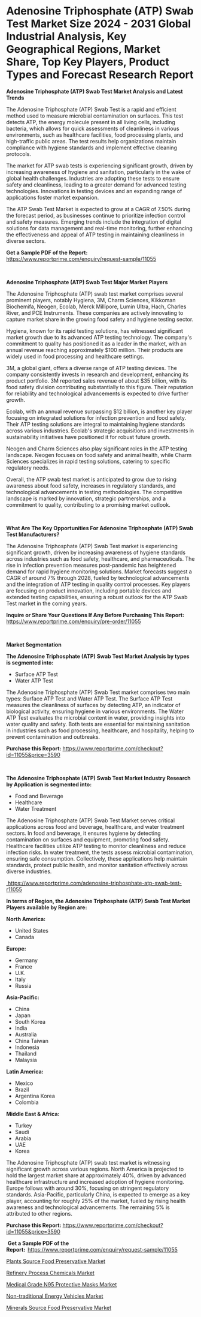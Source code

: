 <p><h1>Adenosine Triphosphate (ATP) Swab Test Market Size 2024 - 2031 Global Industrial Analysis, Key Geographical Regions, Market Share, Top Key Players, Product Types and Forecast Research Report</h1></p><p><strong>Adenosine Triphosphate (ATP) Swab Test Market Analysis and Latest Trends</strong></p>
<p><p>The Adenosine Triphosphate (ATP) Swab Test is a rapid and efficient method used to measure microbial contamination on surfaces. This test detects ATP, the energy molecule present in all living cells, including bacteria, which allows for quick assessments of cleanliness in various environments, such as healthcare facilities, food processing plants, and high-traffic public areas. The test results help organizations maintain compliance with hygiene standards and implement effective cleaning protocols.</p><p>The market for ATP swab tests is experiencing significant growth, driven by increasing awareness of hygiene and sanitation, particularly in the wake of global health challenges. Industries are adopting these tests to ensure safety and cleanliness, leading to a greater demand for advanced testing technologies. Innovations in testing devices and an expanding range of applications foster market expansion. </p><p>The ATP Swab Test Market is expected to grow at a CAGR of 7.50% during the forecast period, as businesses continue to prioritize infection control and safety measures. Emerging trends include the integration of digital solutions for data management and real-time monitoring, further enhancing the effectiveness and appeal of ATP testing in maintaining cleanliness in diverse sectors.</p></p>
<p><strong>Get a Sample PDF of the Report:&nbsp;</strong> <a href="https://www.reportprime.com/enquiry/request-sample/11055">https://www.reportprime.com/enquiry/request-sample/11055</a></p>
<p>&nbsp;</p>
<p><strong>Adenosine Triphosphate (ATP) Swab Test Major Market Players</strong></p>
<p><p>The Adenosine Triphosphate (ATP) swab test market comprises several prominent players, notably Hygiena, 3M, Charm Sciences, Kikkoman Biochemifa, Neogen, Ecolab, Merck Millipore, Lumin Ultra, Hach, Charles River, and PCE Instruments. These companies are actively innovating to capture market share in the growing food safety and hygiene testing sector.</p><p>Hygiena, known for its rapid testing solutions, has witnessed significant market growth due to its advanced ATP testing technology. The company's commitment to quality has positioned it as a leader in the market, with an annual revenue reaching approximately $100 million. Their products are widely used in food processing and healthcare settings.</p><p>3M, a global giant, offers a diverse range of ATP testing devices. The company consistently invests in research and development, enhancing its product portfolio. 3M reported sales revenue of about $35 billion, with its food safety division contributing substantially to this figure. Their reputation for reliability and technological advancements is expected to drive further growth.</p><p>Ecolab, with an annual revenue surpassing $12 billion, is another key player focusing on integrated solutions for infection prevention and food safety. Their ATP testing solutions are integral to maintaining hygiene standards across various industries. Ecolab's strategic acquisitions and investments in sustainability initiatives have positioned it for robust future growth.</p><p>Neogen and Charm Sciences also play significant roles in the ATP testing landscape. Neogen focuses on food safety and animal health, while Charm Sciences specializes in rapid testing solutions, catering to specific regulatory needs.</p><p>Overall, the ATP swab test market is anticipated to grow due to rising awareness about food safety, increases in regulatory standards, and technological advancements in testing methodologies. The competitive landscape is marked by innovation, strategic partnerships, and a commitment to quality, contributing to a promising market outlook.</p></p>
<p>&nbsp;</p>
<p><strong>What Are The Key Opportunities For Adenosine Triphosphate (ATP) Swab Test Manufacturers?</strong></p>
<p><p>The Adenosine Triphosphate (ATP) Swab Test market is experiencing significant growth, driven by increasing awareness of hygiene standards across industries such as food safety, healthcare, and pharmaceuticals. The rise in infection prevention measures post-pandemic has heightened demand for rapid hygiene monitoring solutions. Market forecasts suggest a CAGR of around 7% through 2028, fueled by technological advancements and the integration of ATP testing in quality control processes. Key players are focusing on product innovation, including portable devices and extended testing capabilities, ensuring a robust outlook for the ATP Swab Test market in the coming years.</p></p>
<p><strong>Inquire or Share Your Questions If Any Before Purchasing This Report:</strong> <a href="https://www.reportprime.com/enquiry/pre-order/11055">https://www.reportprime.com/enquiry/pre-order/11055</a></p>
<p>&nbsp;</p>
<p><strong>Market Segmentation</strong></p>
<p><strong>The Adenosine Triphosphate (ATP) Swab Test Market Analysis by types is segmented into:</strong></p>
<p><ul><li>Surface ATP Test</li><li>Water ATP Test</li></ul></p>
<p><p>The Adenosine Triphosphate (ATP) Swab Test market comprises two main types: Surface ATP Test and Water ATP Test. The Surface ATP Test measures the cleanliness of surfaces by detecting ATP, an indicator of biological activity, ensuring hygiene in various environments. The Water ATP Test evaluates the microbial content in water, providing insights into water quality and safety. Both tests are essential for maintaining sanitation in industries such as food processing, healthcare, and hospitality, helping to prevent contamination and outbreaks.</p></p>
<p><strong>Purchase this Report:&nbsp;</strong><a href="https://www.reportprime.com/checkout?id=11055&price=3590">https://www.reportprime.com/checkout?id=11055&price=3590</a></p>
<p>&nbsp;</p>
<p><strong>The Adenosine Triphosphate (ATP) Swab Test Market Industry Research by Application is segmented into:</strong></p>
<p><ul><li>Food and Beverage</li><li>Healthcare</li><li>Water Treatment</li></ul></p>
<p><p>The Adenosine Triphosphate (ATP) Swab Test Market serves critical applications across food and beverage, healthcare, and water treatment sectors. In food and beverage, it ensures hygiene by detecting contamination on surfaces and equipment, promoting food safety. Healthcare facilities utilize ATP testing to monitor cleanliness and reduce infection risks. In water treatment, the tests assess microbial contamination, ensuring safe consumption. Collectively, these applications help maintain standards, protect public health, and monitor sanitation effectively across diverse industries.</p></p>
<p><a href="https://www.reportprime.com/adenosine-triphosphate-atp-swab-test-r11055">&nbsp;https://www.reportprime.com/adenosine-triphosphate-atp-swab-test-r11055</a></p>
<p><strong>In terms of Region, the Adenosine Triphosphate (ATP) Swab Test Market Players available by Region are:</strong></p>
<p>
    <p> <strong> North America: </strong>
        <ul>
            <li>United States</li>
            <li>Canada</li>
        </ul>
        </p> 
    <p> <strong> Europe: </strong>
        <ul>
            <li>Germany</li>
            <li>France</li>
            <li>U.K.</li>
            <li>Italy</li>
            <li>Russia</li>
        </ul>
        </p> 
    <p> <strong> Asia-Pacific: </strong>
        <ul>
            <li>China</li>
            <li>Japan</li>
            <li>South Korea</li>
            <li>India</li>
            <li>Australia</li>
            <li>China Taiwan</li>
            <li>Indonesia</li>
            <li>Thailand</li>
            <li>Malaysia</li>
        </ul>
        </p> 
    <p> <strong> Latin America: </strong>
        <ul>
            <li>Mexico</li>
            <li>Brazil</li>
            <li>Argentina Korea</li>
            <li>Colombia</li>
        </ul>
        </p> 
    <p> <strong> Middle East & Africa: </strong>
        <ul>
            <li>Turkey</li>
            <li>Saudi</li>
            <li>Arabia</li>
            <li>UAE</li>
            <li>Korea</li>
        </ul>
    </p>
    </p>
<p><p>The Adenosine Triphosphate (ATP) swab test market is witnessing significant growth across various regions. North America is projected to hold the largest market share at approximately 40%, driven by advanced healthcare infrastructure and increased adoption of hygiene monitoring. Europe follows with around 30%, focusing on stringent regulatory standards. Asia-Pacific, particularly China, is expected to emerge as a key player, accounting for roughly 25% of the market, fueled by rising health awareness and technological advancements. The remaining 5% is attributed to other regions.</p></p>
<p><strong>Purchase this Report: </strong><a href="https://www.reportprime.com/checkout?id=11055&price=3590">https://www.reportprime.com/checkout?id=11055&price=3590</a></p>
<p>&nbsp;<strong>Get a Sample PDF of the Report:&nbsp;&nbsp;</strong><a href="https://www.reportprime.com/enquiry/request-sample/11055">https://www.reportprime.com/enquiry/request-sample/11055</a></p>
<p><strong></strong></p>
<p><p><a href="https://medium.com/@diegomoen/the-growth-of-the-plants-source-food-preservative-market-has-been-significant-driven-by-various-176cbcb745f8">Plants Source Food Preservative Market</a></p><p><a href="https://www.linkedin.com/pulse/refinery-process-chemicals-market-global-insights-regional-analysis-vofgc?trackingId=7wj3xue2TfGlnU0n1xaDrA%3D%3D">Refinery Process Chemicals Market</a></p><p><a href="https://github.com/mauripalmi/Market-Research-Report-List-5/blob/main/medical-grade-n95-protective-masks-market.md">Medical Grade N95 Protective Masks Market</a></p><p><a href="https://issuu.com/reportprime-2/docs/non-traditional-energy-vehicles-mar_c416e167557b00">Non-traditional Energy Vehicles Market</a></p><p><a href="https://medium.com/@diegomoen/the-minerals-source-food-preservative-market-prioritizes-cost-control-and-efficiency-enhancement-10da2fa9bb4d">Minerals Source Food Preservative Market</a></p></p>
